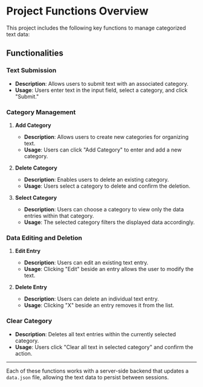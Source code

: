 # Project Functions Overview

This project includes the following key functions to manage categorized text data:

## Functionalities

### Text Submission

- **Description**: Allows users to submit text with an associated category.
- **Usage**: Users enter text in the input field, select a category, and click "Submit."

### Category Management

1. **Add Category**
   - **Description**: Allows users to create new categories for organizing text.
   - **Usage**: Users can click "Add Category" to enter and add a new category.

2. **Delete Category**
   - **Description**: Enables users to delete an existing category.
   - **Usage**: Users select a category to delete and confirm the deletion.

3. **Select Category**
   - **Description**: Users can choose a category to view only the data entries within that category.
   - **Usage**: The selected category filters the displayed data accordingly.

### Data Editing and Deletion

1. **Edit Entry**
   - **Description**: Users can edit an existing text entry.
   - **Usage**: Clicking "Edit" beside an entry allows the user to modify the text.

2. **Delete Entry**
   - **Description**: Users can delete an individual text entry.
   - **Usage**: Clicking "X" beside an entry removes it from the list.

### Clear Category

- **Description**: Deletes all text entries within the currently selected category.
- **Usage**: Users click "Clear all text in selected category" and confirm the action.

---

Each of these functions works with a server-side backend that updates a `data.json` file, allowing the text data to persist between sessions.
